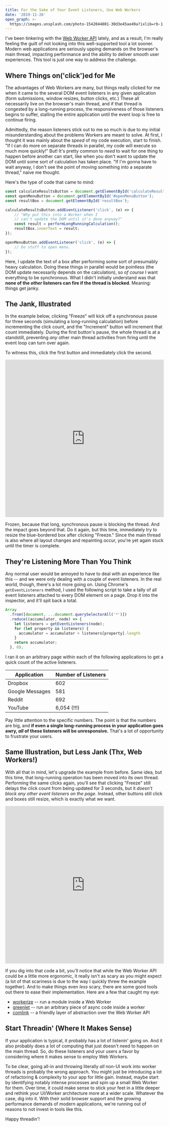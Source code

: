 ```yaml
---
title: For the Sake of Your Event Listeners, Use Web Workers
date: '2019-11-26'
open_graph: >-
  https://images.unsplash.com/photo-1542044801-30d3e45ae49a?ixlib=rb-1.2.1&ixid=eyJhcHBfaWQiOjEyMDd9&auto=format&fit=crop&w=1200&q=100
---
```


I've been tinkering with the [Web Worker API](https://developer.mozilla.org/en-US/docs/Web/API/Web_Workers_API/Using_web_workers) lately, and as a result, I'm really feeling the guilt of not looking into this well-supported tool a lot sooner. Modern web applications are seriously upping demands on the browser's main thread, impacting performance and the ability to deliver smooth user experiences. This tool is just one way to address the challenge.

## Where Things on('click')ed for Me

The advantages of Web Workers are many, but things really clicked for me when it came to the several DOM event listeners in any given application (form submissions, window resizes, button clicks, etc.) These all necessarily live on the browser's main thread, and if that thread is congested by a long-running process, the responsiveness of those listeners begins to suffer, stalling the entire application until the event loop is free to continue firing.

Admittedly, the reason listeners stick out to me so much is due to my initial misunderstanding about the problems Workers are meant to solve. At first, I thought it was mainly about the _speed_ of my code execution, start to finish. "If I can do more on separate threads in parallel, my code will execute so much more quickly!" But! It's pretty common to _need_ to wait for one thing to happen before another can start, like when you don't want to update the DOM until some sort of calculation has taken place. "If I'm gonna have to wait anyway, I don't see the point of moving something into a separate thread," naive me thought.

Here's the type of code that came to mind:

```javascript
const calculateResultsButton = document.getElementById('calculateResultsButton');
const openMenuButton = document.getElementById('#openMenuButton');
const resultBox = document.getElementById('resultBox');

calculateResultsButton.addEventListener('click', (e) => {
    // "Why put this into a Worker when I 
    // can't update the DOM until it's done anyway?"
    const result = performLongRunningCalculation();
    resultBox.innerText = result;
});

openMenuButton.addEventListener('click', (e) => {
    // Do stuff to open menu. 
});
```

Here, I update the text of a box after performing some sort of presumably heavy calculation. Doing these things in parallel would be pointless (the DOM update necessarily depends on the calculation), so _of course_ I want everything to be synchronous. What I didn't initially understand was that **none of the _other_ listeners can fire if the thread is blocked**. Meaning: things get janky.

## The Jank, Illustrated

In the example below, clicking "Freeze" will kick off a synchronous pause for three seconds (simulating a long-running calculation) before incrementing the click count, and the "Increment" button will increment that count immediately. During the first button's pause, the whole thread is at a standstill, preventing _any_ other main thread activities from firing until the event loop can turn over again. 

To witness this, click the first button and immediately click the second.

<iframe height="500" style="width: 100%;" scrolling="no" title="Event Blocking - No Worker" src="https://codepen.io/alexmacarthur/embed/XWWKyGe?height=265&amp;theme-id=default&amp;default-tab=result" frameborder="no" allowtransparency="true" allowfullscreen="true">
  See the Pen <a href='https://codepen.io/alexmacarthur/pen/XWWKyGe'>Event Blocking - No Worker</a> by Alex MacArthur
  (<a href='https://codepen.io/alexmacarthur'>@alexmacarthur</a>) on <a href='https://codepen.io'>CodePen</a>.
</iframe>

Frozen, because that long, synchronous pause is blocking the thread. And the impact goes beyond that. Do it again, but this time, immediately try to resize the blue-bordered box after clicking "Freeze." Since the main thread is also where all layout changes and repainting occur, you're yet again stuck until the timer is complete.

## They're Listening More Than You Think

Any normal user would be annoyed to have to deal with an experience like this -- and we were only dealing with a couple of event listeners. In the real world, though, there's a lot more going on. Using Chrome's `getEventListeners` method, I used the following script to take a tally of all event listeners attached to every DOM element on a page. Drop it into the inspector, and it'll spit back a total.

```javascript
Array
  .from([document, ...document.querySelectorAll('*')])
  .reduce((accumulator, node) => {
    let listeners = getEventListeners(node);
    for (let property in listeners) {
      accumulator = accumulator + listeners[property].length
    }
    return accumulator;
  }, 0);
```

I ran it on an arbitrary page within each of the following applications to get a quick count of the active listeners.

Application | Number of Listeners
------ | -----------------------------------
Dropbox | 602
Google Messages | 581
Reddit | 692
YouTube | 6,054 (!!!)

Pay little attention to the specific numbers. The point is that the numbers are big, and **if even a single long-running process in your application goes awry, _all_ of these listeners will be unresponsive.** That's a lot of opportunity to frustrate your users.

## Same Illustration, but Less Jank (Thx, Web Workers!)

With all that in mind, let's upgrade the example from before. Same idea, but this time, that long-running operation has been moved into its own thread. Performing the same clicks again, you'll see that clicking "Freeze" still delays the click count from being updated for 3 seconds, but it _doesn't block any other event listeners on the page_. Instead, other buttons still click and boxes still resize, which is exactly what we want.

<iframe height="500" style="width: 100%;" scrolling="no" title="Event Blocking - Worker" src="https://codepen.io/alexmacarthur/embed/qBEORdO?height=265&amp;theme-id=default&amp;default-tab=result" frameborder="no" allowtransparency="true" allowfullscreen="true">
  See the Pen <a href='https://codepen.io/alexmacarthur/pen/qBEORdO'>Event Blocking - Worker</a> by Alex MacArthur
  (<a href='https://codepen.io/alexmacarthur'>@alexmacarthur</a>) on <a href='https://codepen.io'>CodePen</a>.
</iframe>

If you dig into that code a bit, you'll notice that while the Web Worker API could be a little more ergonomic, it really isn't as scary as you might expect (a lot of that scariness is due to the way I quickly threw the example together). And to make things even _less_ scary, there are some good tools out there to ease their implementation. Here are a few that caught my eye:

- [workerize](https://github.com/developit/workerize) -- run a module inside a Web Worker
- [greenlet](https://github.com/developit/greenlet) -- run an arbitrary piece of async code inside a worker
- [comlink](https://github.com/GoogleChromeLabs/comlink) -- a friendly layer of abstraction over the Web Worker API

## Start Threadin' (Where It Makes Sense)

If your application is typical, it probably has a lot of listenin' going on. And it also probably does a lot of computing that just doesn't need to happen on the main thread. So, do these listeners and your users a favor by considering where it makes sense to employ Web Workers. 

To be clear, going all-in and throwing literally _all_ non-UI work into worker threads is probably the wrong approach. You might just be introducing a lot of refactoring & complexity to your app for little gain. Instead, maybe start by identifying notably intense processes and spin up a small Web Worker for them. Over time, it could make sense to stick your feet in a little deeper and rethink your UI/Worker architecture more at a wider scale. Whatever the case, dig into it. With their solid browser support and the growing performance demands of modern applications, we're running out of reasons to not invest in tools like this. 

Happy threadin'!
